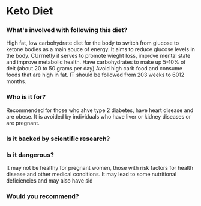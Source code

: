# Keto Diet
### What's involved with following this diet? 
High fat, low carbohydrate diet for the body to switch from glucose to ketone bodies as a main souce of energy. It aims to reduce glucose levels in the body. CUrrnetly it serves to promote wieght loss, improve mental state and improve metabolic health. 
Have carbohydrates to make up 5-10% of deit (about 20 to 50 grams per day)
Avoid high carb food and consume foods that are high in fat. IT should be followed from 203 weeks to 6012 months. 
### Who is it for? 
Recommended for those who ahve type 2 diabetes, have heart disease and are obese. It is avoided by individuals who have liver or kidney diseases or are pregnant. 
### Is it backed by scientific research? 

### Is it dangerous? 
It may not be healthy for pregnant women, those with risk factors for health disease and other medical conditions. It may lead to some nutritional deficiencies and may also have sid
### Would you recommend? 